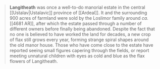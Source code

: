---
---
> **Langitheath** was once a well-to-do manorial estate in the central [[Ustalav|Ustalavic]] province of [[Ardeal]]. It and the surrounding 900 acres of farmland were sold by the Loslimor family around *ca.* [[4681 AR]], after which the estate passed through a number of different owners before finally being abandoned. Despite the fact that no one is believed to have worked the land for decades, a new crop of flax still grows every year, forming strange spiral shapes around the old manor house. Those who have come close to the estate have reported seeing small figures capering through the fields, or report meeting unnatural children with eyes as cold and blue as the flax flowers of Langitheath.